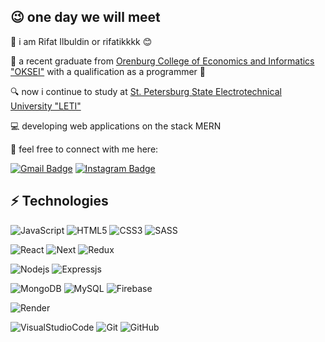 ## 😉 one day we will meet

💬 i am Rifat Ilbuldin or rifatikkkk 😊

📑 a recent graduate from [Orenburg College of Economics and Informatics "OKSEI"](https://oksei.ru/) with a qualification as a programmer 🎁

🔍 now i continue to study at [St. Petersburg State Electrotechnical University "LETI"](https://etu.ru/)

💻 developing web applications on the stack MERN

🔗 feel free to connect with me here:

[![Gmail Badge](https://img.shields.io/badge/rifatilbuldin51385-green?style=flat-square&logo=gmail&logoColor=%23EA4335&link=mailto:rifatilbuldin51385@gmail.com)](mailto:rifatilbuldin51385@gmail.com)
[![Instagram Badge](https://img.shields.io/badge/rifatikkkk-yellow?style=flat-square&logo=instagram&logoColor=%23E4405F&link=https://www.instagram.com/rifatikkkk/)](https://www.instagram.com/rifatikkkk)

## ⚡ Technologies

![JavaScript](https://img.shields.io/badge/JavaScript-gray?style=flat-square&logo=javascript&logoColor=gray&color=%23F7DF1E)
![HTML5](https://img.shields.io/badge/-HTML5-E34F26?style=flat-square&logo=html5&logoColor=white)
![CSS3](https://img.shields.io/badge/-CSS3-1572B6?style=flat-square&logo=css3)
![SASS](https://img.shields.io/badge/Sass-purple?style=flat-square&logo=sass&logoColor=white&color=%23CC6699)

![React](https://img.shields.io/badge/React.js-black?style=flat-square&logo=react&logoColor=black&color=%2361DAFB)
![Next](https://img.shields.io/badge/Next.js-black?style=flat-square&logo=nextdotjs&logoColor=white)
![Redux](https://img.shields.io/badge/-Redux-764ABC?style=flat-square&logo=redux)

![Nodejs](https://img.shields.io/badge/Node.js-gray%20?style=flat-square&logo=Node.js&logoColor=%23339933&color=%23E5E5E5)
![Expressjs](https://img.shields.io/badge/Express.js-black?style=flat-square&logo=express&logoColor=white&color=%23000000)

![MongoDB](https://img.shields.io/badge/MongoDB-green?style=flat-square&logo=mongodb&logoColor=white&color=%2347A248)
![MySQL](https://img.shields.io/badge/MySQL-gray?style=flat-square&logo=mysql&logoColor=white&color=%234479A1)
![Firebase](https://img.shields.io/badge/Firebase-blue?style=flat-square&logo=firebase&logoColor=%23FFCA28&color=blue)

![Render](https://img.shields.io/badge/Render-white?style=flat-square&logo=render&logoColor=white&color=%2346E3B7)

![VisualStudioCode](https://img.shields.io/badge/Visual_Studio_Code-blue?style=flat-square&logo=visualstudiocode)
![Git](https://img.shields.io/badge/Git-gray?style=flat-square&logo=git&logoColor=white&color=%23F05032)
![GitHub](https://img.shields.io/badge/-GitHub-181717?style=flat-square&logo=github)
<!--- 
![GitLab](https://img.shields.io/badge/GitLab-gray?style=flat-square&logo=gitlab&color=%23FCA121)
--> 

